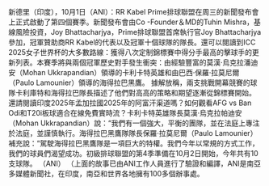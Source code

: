 新德里（印度），10月1日（ANI）：RR Kabel Prime排球聯盟在周三的新聞發布會上正式啟動了第四個賽季。新聞發布會由Co -Founder＆MD的Tuhin Mishra，基線風險投資，Joy Bhattacharjya，Prime排球聯盟首席執行官Joy Bhattacharjya參加，冠軍贊助商RR Kabel的代表以及冠軍十個球隊的隊長。還可以閱讀到ICC 2025女子世界杯的大多數路線：獲得八次定制錦標賽中得分手最高的擊球手的更新列表。本賽季將與兩個冠軍歷史對手發生衝突：由經驗豐富的莫漢·烏克拉潘迪安（Mohan Ukkrapandian）領導的卡利卡特英雄和由巴西·保羅·拉莫尼爾（Paulo Lamounier）領導的海得拉巴黑鷹。 據解放稱，兩支挑戰開幕競賽的球隊卡利庫特和海得拉巴隊長描述了他們對高高的策略和期望逐漸從錦標賽開始。    還請閱讀印度2025年孟加拉國2025年的阿富汗渠道嗎？如何觀看AFG vs Ban Odi和T20i板球適合在線免費實時流？卡利卡特英雄隊長莫漢·烏克拉帕迪安（Mohan Ukkrapandian）說：“我們有一個強大，平衡的團隊，並在法庭上專注於法庭，並謹慎執行。海得拉巴黑鷹隊隊長保羅·拉莫尼爾（Paulo Lamounier）補充說：“駕駛海得拉巴黑鷹隊是一項巨大的特權。我們今年以常規的方式工作，我們的球員們渴望成功。初級排球聯盟的第4季準備在10月2日開始，今年共有10支球隊。 （ANI） （上面的故事已由ANI工作人員進行了驗證和編譯，ANI是南亞多媒體新聞社，在印度，南亞和世界各地擁有100多個辦事處。